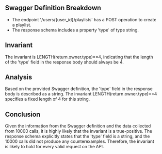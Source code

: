 ## Swagger Definition Breakdown
- The endpoint '/users/{user_id}/playlists' has a POST operation to create a playlist.
- The response schema includes a property 'type' of type string.

## Invariant
The invariant is LENGTH(return.owner.type)==4, indicating that the length of the 'type' field in the response body should always be 4.

## Analysis
Based on the provided Swagger definition, the 'type' field in the response body is described as a string. The invariant LENGTH(return.owner.type)==4 specifies a fixed length of 4 for this string.

## Conclusion
Given the information from the Swagger definition and the data collected from 10000 calls, it is highly likely that the invariant is a true-positive. The response schema explicitly states that the 'type' field is a string, and the 10000 calls did not produce any counterexamples. Therefore, the invariant is likely to hold for every valid request on the API.
